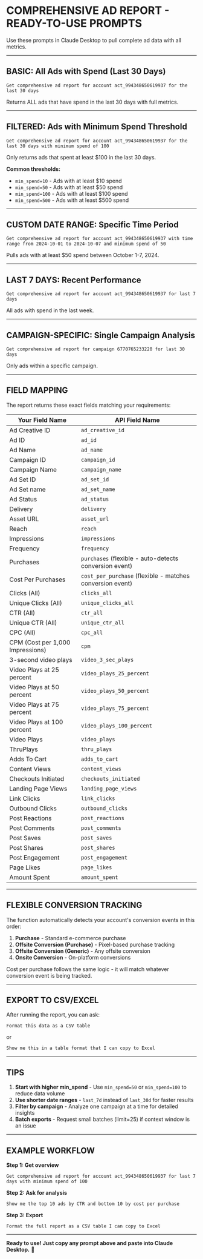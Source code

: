 # COMPREHENSIVE AD REPORT - READY-TO-USE PROMPTS

Use these prompts in Claude Desktop to pull complete ad data with all metrics.

---

## BASIC: All Ads with Spend (Last 30 Days)

```
Get comprehensive ad report for account act_994348650619937 for the last 30 days
```

Returns ALL ads that have spend in the last 30 days with full metrics.

---

## FILTERED: Ads with Minimum Spend Threshold

```
Get comprehensive ad report for account act_994348650619937 for the last 30 days with minimum spend of 100
```

Only returns ads that spent at least $100 in the last 30 days.

**Common thresholds:**
- `min_spend=10` - Ads with at least $10 spend
- `min_spend=50` - Ads with at least $50 spend  
- `min_spend=100` - Ads with at least $100 spend
- `min_spend=500` - Ads with at least $500 spend

---

## CUSTOM DATE RANGE: Specific Time Period

```
Get comprehensive ad report for account act_994348650619937 with time range from 2024-10-01 to 2024-10-07 and minimum spend of 50
```

Pulls ads with at least $50 spend between October 1-7, 2024.

---

## LAST 7 DAYS: Recent Performance

```
Get comprehensive ad report for account act_994348650619937 for last 7 days
```

All ads with spend in the last week.

---

## CAMPAIGN-SPECIFIC: Single Campaign Analysis

```
Get comprehensive ad report for campaign 6770765233220 for last 30 days
```

Only ads within a specific campaign.

---

## FIELD MAPPING

The report returns these exact fields matching your requirements:

| Your Field Name | API Field Name |
|----------------|----------------|
| Ad Creative ID | `ad_creative_id` |
| Ad ID | `ad_id` |
| Ad Name | `ad_name` |
| Campaign ID | `campaign_id` |
| Campaign Name | `campaign_name` |
| Ad Set ID | `ad_set_id` |
| Ad Set name | `ad_set_name` |
| Ad Status | `ad_status` |
| Delivery | `delivery` |
| Asset URL | `asset_url` |
| Reach | `reach` |
| Impressions | `impressions` |
| Frequency | `frequency` |
| Purchases | `purchases` (flexible - auto-detects conversion event) |
| Cost Per Purchases | `cost_per_purchase` (flexible - matches conversion event) |
| Clicks (All) | `clicks_all` |
| Unique Clicks (All) | `unique_clicks_all` |
| CTR (All) | `ctr_all` |
| Unique CTR (All) | `unique_ctr_all` |
| CPC (All) | `cpc_all` |
| CPM (Cost per 1,000 Impressions) | `cpm` |
| 3-second video plays | `video_3_sec_plays` |
| Video Plays at 25 percent | `video_plays_25_percent` |
| Video Plays at 50 percent | `video_plays_50_percent` |
| Video Plays at 75 percent | `video_plays_75_percent` |
| Video Plays at 100 percent | `video_plays_100_percent` |
| Video Plays | `video_plays` |
| ThruPlays | `thru_plays` |
| Adds To Cart | `adds_to_cart` |
| Content Views | `content_views` |
| Checkouts Initiated | `checkouts_initiated` |
| Landing Page Views | `landing_page_views` |
| Link Clicks | `link_clicks` |
| Outbound Clicks | `outbound_clicks` |
| Post Reactions | `post_reactions` |
| Post Comments | `post_comments` |
| Post Saves | `post_saves` |
| Post Shares | `post_shares` |
| Post Engagement | `post_engagement` |
| Page Likes | `page_likes` |
| Amount Spent | `amount_spent` |

---

## FLEXIBLE CONVERSION TRACKING

The function automatically detects your account's conversion events in this order:

1. **Purchase** - Standard e-commerce purchase
2. **Offsite Conversion (Purchase)** - Pixel-based purchase tracking
3. **Offsite Conversion (Generic)** - Any offsite conversion
4. **Onsite Conversion** - On-platform conversions

Cost per purchase follows the same logic - it will match whatever conversion event is being tracked.

---

## EXPORT TO CSV/EXCEL

After running the report, you can ask:

```
Format this data as a CSV table
```

or

```
Show me this in a table format that I can copy to Excel
```

---

## TIPS

1. **Start with higher min_spend** - Use `min_spend=50` or `min_spend=100` to reduce data volume
2. **Use shorter date ranges** - `last_7d` instead of `last_30d` for faster results
3. **Filter by campaign** - Analyze one campaign at a time for detailed insights
4. **Batch exports** - Request small batches (limit=25) if context window is an issue

---

## EXAMPLE WORKFLOW

**Step 1: Get overview**
```
Get comprehensive ad report for account act_994348650619937 for last 7 days with minimum spend of 100
```

**Step 2: Ask for analysis**
```
Show me the top 10 ads by CTR and bottom 10 by cost per purchase
```

**Step 3: Export**
```
Format the full report as a CSV table I can copy to Excel
```

---

**Ready to use! Just copy any prompt above and paste into Claude Desktop.** 🚀
